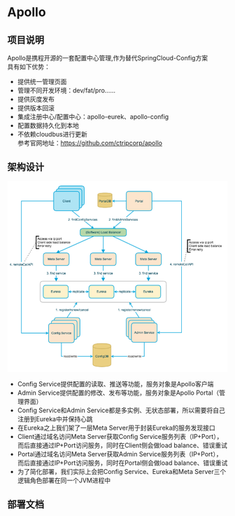 #   Apollo
## 项目说明  
Apollo是携程开源的一套配置中心管理,作为替代SpringCloud-Config方案  
具有如下优势： 
- 提供统一管理页面  
- 管理不同开发环境：dev/fat/pro……
- 提供灰度发布
- 提供版本回滚
- 集成注册中心/配置中心：apollo-eurek、apollo-config
- 配置数据持久化到本地
- 不依赖cloudbus进行更新  
参考官网地址：https://github.com/ctripcorp/apollo

## 架构设计
![image](https://github.com/zhao-staff-officer/Spring-Cloud/blob/master/Cloud-Apollo/apollo-design.png)
- Config Service提供配置的读取、推送等功能，服务对象是Apollo客户端
- Admin Service提供配置的修改、发布等功能，服务对象是Apollo Portal（管理界面）
- Config Service和Admin Service都是多实例、无状态部署，所以需要将自己注册到Eureka中并保持心跳
- 在Eureka之上我们架了一层Meta Server用于封装Eureka的服务发现接口
- Client通过域名访问Meta Server获取Config Service服务列表（IP+Port），而后直接通过IP+Port访问服务，同时在Client侧会做load balance、错误重试
- Portal通过域名访问Meta Server获取Admin Service服务列表（IP+Port），而后直接通过IP+Port访问服务，同时在Portal侧会做load balance、错误重试
- 为了简化部署，我们实际上会把Config Service、Eureka和Meta Server三个逻辑角色部署在同一个JVM进程中

## 部署文档

